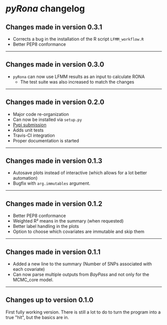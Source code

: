 # *pyRona* changelog

## Changes made in version 0.3.1

* Corrects a bug in the installation of the R script `LFMM_workflow.R`
* Better PEP8 conformance

---

## Changes made in version 0.3.0

* `pyRona` can now use LFMM results as an input to calculate RONA
    * The test suite was also increased to match the changes

---

## Changes made in version 0.2.0

* Major code re-organization
* Can now be installed via `setup.py`
* [Pypi submission](https://pypi.python.org/pypi/pyRona/)
* Adds unit tests
* Travis-CI integration
* Proper documentation is started

---

## Changes made in version 0.1.3

* Autosave plots instead of interactive (which allows for a lot better automation)
* Bugfix with `arg.immutables` argument.

---

## Changes made in version 0.1.2

* Better PEP8 conformance
* Weighted R² means in the summary (when requested)
* Better label handling in the plots
* Option to choose which covariates are immutable and skip them

---

## Changes made in version 0.1.1

* Added a new line to the summary (Number of SNPs associated with each covariate)
* Can now parse multiple outputs from *BayPass* and not only for the MCMC_core model.

---

## Changes up to version 0.1.0

First fully working version.
There is still a lot to do to turn the program into a true "hit", but the basics are in.
